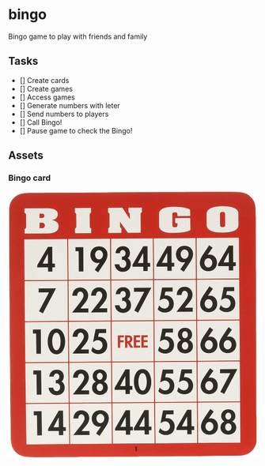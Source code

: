 # bingo
Bingo game to play with friends and family

## Tasks

- [] Create cards
- [] Create games
- [] Access games
- [] Generate numbers with leter
- [] Send numbers to players
- [] Call Bingo!
- [] Pause game to check the Bingo!

## Assets

### Bingo card

![Bingo Card](/assets/bingocard.jfif)
